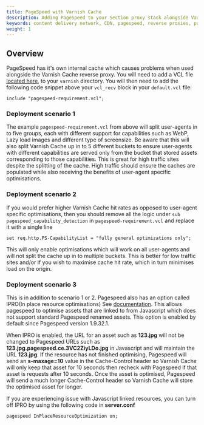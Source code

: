 ```yaml
---
title: PageSpeed with Varnish Cache
description: Adding PageSpeed to your Section proxy stack alongside Varnish Cache.
keywords: content delivery network, CDN, pagespeed, reverse proxies, proxy, proxy template
weight: 1
---
```


## Overview

PageSpeed has it's own internal cache which causes problems when used alongside the Varnish Cache reverse proxy. You will need to add a VCL file [located here](https://gist.github.com/section-io-gists/dcda5a05d1006e3b8c8bd17e7105749c), to your `varnish` directory. You will then need to add the following code snippet above your `vcl_recv` block in your `default.vcl` file:

```
include "pagespeed-requirement.vcl";
```

### Deployment scenario 1

The example `pagespeed-requirement.vcl` from above will split user-agents in to five groups, each with different support for capabilities such as WebP, Lazy load images and different type of screensize. Be aware that this will also split Varnish Cache  up in to 5 different buckets to ensure user-agents with different capabilities are served only from the bucket that stored assets corresponding to those capabilities. This is great for high traffic sites despite the splitting of the cache. High traffic should ensure the caches are populated while also receiving the benefits of user-agent specific optimisations.

### Deployment scenario 2

If you would prefer higher Varnish Cache  hit rates as opposed to user-agent specific optimisations, then you should remove all the logic under `sub pagespeed_capability_detection` in `pagespeed-requirement.vcl` and replace it with a single line

```
set req.http.PS-CapabilityList = "fully general optimizations only";
```

This will only enable optimisations which will work on all user-agents and will not split the cache up in to multiple buckets. This is better for low traffic sites and/or if you wish to maximise cache hit rate, which in turn minimises load on the origin.

### Deployment scenario 3

This is in addition to scenario 1 or 2. Pagespeed also has an option called IPRO(In place resource optimisations) See [documentation](https://modpagespeed.com/doc/system#ipro). This allows pagespeed to optimise assets that are linked to from Javascript which does not support standard Pagespeed renamed assets. This option is enabled by default since Pagespeed version 1.9.32.1.

When IPRO is enabled, the URL for an asset such as **123.jpg** will not be changed to Pagespeed URLs such as **123.jpg.pagespeed.ce.3VC2ZiyLDo.jpg** in Javascript and will maintain the URL **123.jpg**. If the resource has not finished optimising, Pagespeed will send an **s-maxage=10** value in the Cache-Control header so Varnish Cache will only keep that asset for 10 seconds then recheck with Pagespeed if that asset is requests after 10 seconds. Once the asset is optimised, Pagespeed will send a much longer Cache-Control header so Varnish Cache will store the optimised asset for longer.

If you are experiencing issue with Javascript linked resources, you can turn off IPRO by using the following code in **server.conf**

```nginx
pagespeed InPlaceResourceOptimization on;
```